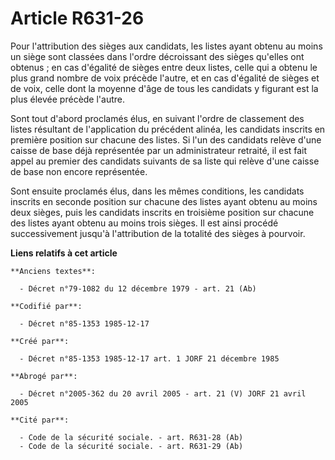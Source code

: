 # Article R631-26

Pour l'attribution des sièges aux candidats, les listes ayant obtenu au moins un siège sont classées dans l'ordre décroissant
des sièges qu'elles ont obtenus ; en cas d'égalité de sièges entre deux listes, celle qui a obtenu le plus grand nombre de
voix précède l'autre, et en cas d'égalité de sièges et de voix, celle dont la moyenne d'âge de tous les candidats y figurant
est la plus élevée précède l'autre. 

Sont tout d'abord proclamés élus, en suivant l'ordre de classement des listes résultant de l'application du précédent alinéa,
les candidats inscrits en première position sur chacune des listes. Si l'un des candidats relève d'une caisse de base déjà
représentée par un administrateur retraité, il est fait appel au premier des candidats suivants de sa liste qui relève d'une
caisse de base non encore représentée. 

Sont ensuite proclamés élus, dans les mêmes conditions, les candidats inscrits en seconde position sur chacune des listes
ayant obtenu au moins deux sièges, puis les candidats inscrits en troisième position sur chacune des listes ayant obtenu au
moins trois sièges. Il est ainsi procédé successivement jusqu'à l'attribution de la totalité des sièges à pourvoir.

**Liens relatifs à cet article**

	**Anciens textes**:

	  - Décret n°79-1082 du 12 décembre 1979 - art. 21 (Ab)

	**Codifié par**:

	  - Décret n°85-1353 1985-12-17

	**Créé par**:

	  - Décret n°85-1353 1985-12-17 art. 1 JORF 21 décembre 1985

	**Abrogé par**:

	  - Décret n°2005-362 du 20 avril 2005 - art. 21 (V) JORF 21 avril 2005

	**Cité par**:

	  - Code de la sécurité sociale. - art. R631-28 (Ab)
	  - Code de la sécurité sociale. - art. R631-29 (Ab)
